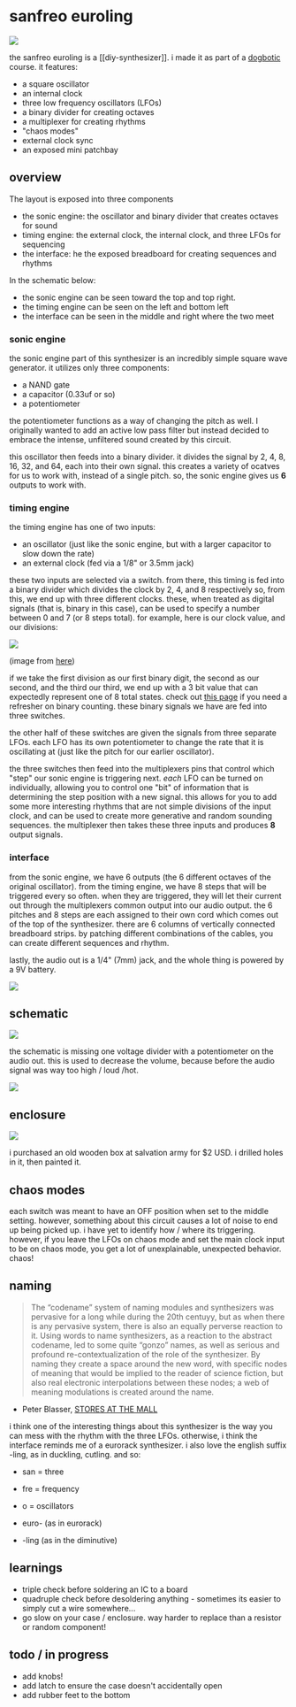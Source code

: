 # sanfreo euroling

<!--epistemic=dendroid-->

<img src="resources/img/dithered_sanfreo_3.png"></img>

the sanfreo euroling is a [[diy-synthesizer]]. i made it as part of a [dogbotic](https://dogbotic.com/) course. it features:

- a square oscillator
- an internal clock
- three low frequency oscillators (LFOs)
- a binary divider for creating octaves
- a multiplexer for creating rhythms
- "chaos modes"
- external clock sync
- an exposed mini patchbay

## overview

The layout is exposed into three components

- the sonic engine: the oscillator and binary divider that creates octaves for sound
- timing engine: the external clock, the internal clock, and three LFOs for sequencing
- the interface: he the exposed breadboard for creating sequences and rhythms

In the schematic below:

- the sonic engine can be seen toward the top and top right.
- the timing engine can be seen on the left and bottom left
- the interface can be seen in the middle and right where the two meet

### sonic engine

the sonic engine part of this synthesizer is an incredibly simple square wave generator. it utilizes only three components:

- a NAND gate
- a capacitor (0.33uf or so)
- a potentiometer

the potentiometer functions as a way of changing the pitch as well. I originally wanted to add an active low pass filter but instead decided to embrace the intense, unfiltered sound created by this circuit.

this oscillator then feeds into a binary divider. it divides the signal by 2, 4, 8, 16, 32, and 64, each into their own signal. this creates a variety of ocatves for us to work with, instead of a single pitch. so, the sonic engine gives us **6** outputs to work with.

### timing engine

the timing engine has one of two inputs:

- an oscillator (just like the sonic engine, but with a larger capacitor to slow down the rate)
- an external clock (fed via a 1/8" or 3.5mm jack)

these two inputs are selected via a switch. from there, this timing is fed into a binary divider which divides the clock by 2, 4, and 8 respectively so, from this, we end up with three different clocks. these, when treated as digital signals (that is, binary in this case), can be used to specify a number between 0 and 7 (or 8 steps total). for example, here is our clock value, and our divisions:

<img src="resources/img/ripple_counter.png"></img>

(image from [here](https://www.eecs.tufts.edu/~dsculley/tutorial/flopsandcounters/flops6.html))

if we take the first division as our first binary digit, the second as our second, and the third our third, we end up with a 3 bit value that can expectedly represent one of 8 total states. check out [this page](https://wiki.xxiivv.com/site/binary.html) if you need a refresher on binary counting. these binary signals we have are fed into three switches.

the other half of these switches are given the signals from three separate LFOs. each LFO has its own potentiometer to change the rate that it is oscillating at (just like the pitch for our earlier oscillator).

the three switches then feed into the multiplexers pins that control which "step" our sonic engine is triggering next. _each_ LFO can be turned on individually, allowing you to control one "bit" of information that is determining the step position with a new signal. this allows for you to add some more interesting rhythms that are not simple divisions of the input clock, and can be used to create more generative and random sounding sequences. the multiplexer then takes these three inputs and produces **8** output signals.

### interface

from the sonic engine, we have 6 outputs (the 6 different octaves of the original oscillator). from the timing engine, we have 8 steps that will be triggered every so often. when they are triggered, they will let their current out through the multiplexers common output into our audio output. the 6 pitches and 8 steps are each assigned to their own cord which comes out of the top of the synthesizer. there are 6 columns of vertically connected breadboard strips. by patching different combinations of the cables, you can create different sequences and rhythm.

lastly, the audio out is a 1/4" (7mm) jack, and the whole thing is powered by a 9V battery.

<img src="resources/img/dithered_sanfreo_4.png"></img>

## schematic

<img src="resources/img/dithered_sanfreo_1.png"></img>

the schematic is missing one voltage divider with a potentiometer on the audio out. this is used to decrease the volume, because before the audio signal was way too high / loud /hot.

<img src="resources/img/sanfreo_euroling.png"></img>

## enclosure

<img src="resources/img/dithered_sanfreo_2.png"></img>

i purchased an old wooden box at salvation army for $2 USD. i drilled holes in it, then painted it.

## chaos modes

each switch was meant to have an OFF position when set to the middle setting. however, something about this circuit causes a lot of noise to end up being picked up. i have yet to identify how / where its triggering. however, if you leave the LFOs on chaos mode and set the main clock input to be on chaos mode,
you get a lot of unexplainable, unexpected behavior. chaos!

## naming

> The “codename” system of naming modules and synthesizers was pervasive for a long while during the 20th centuyy, but as when there is any pervasive system, there is also an equally perverse reaction to it. Using words to name synthesizers, as a reaction to the abstract codename, led to some quite “gonzo” names, as well as serious and profound re-contextualization of the role of the synthesizer. By naming they create a space around the new word, with specific nodes of meaning that would be implied to the reader of science fiction, but also real electronic interpolations between these nodes; a web of meaning modulations is created around the name.

- Peter Blasser, [STORES AT THE MALL](http://www.synthmall.com/portDOCK/wesleyanTHESIS.pdf)

i think one of the interesting things about this synthesizer is the way you can mess with the rhythm with the three LFOs.
otherwise, i think the interface reminds me of a eurorack synthesizer. i also love the english suffix -ling, as in duckling, cutling.
and so:

- san = three
- fre = frequency
- o = oscillators

- euro- (as in eurorack)
- -ling (as in the diminutive)

## learnings

- triple check before soldering an IC to a board
- quadruple check before desoldering anything - sometimes its easier to simply cut a wire somewhere...
- go slow on your case / enclosure. way harder to replace than a resistor or random component!

## todo / in progress

- add knobs!
- add latch to ensure the case doesn't accidentally open
- add rubber feet to the bottom
